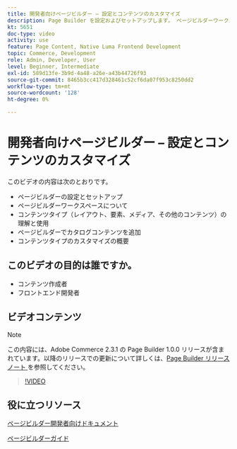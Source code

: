 ```yaml
---
title: 開発者向けページビルダー – 設定とコンテンツのカスタマイズ
description: Page Builder を設定およびセットアップします​。 ページビルダーワークスペース​について コンテンツタイプ（レイアウト、要素、メディア、その他のコンテンツ​）を理解し、使用します。 ページビルダーでカタログコンテンツを追加します。
kt: 5651
doc-type: video
activity: use
feature: Page Content, Native Luma Frontend Development
topic: Commerce, Development
role: Admin, Developer, User
level: Beginner, Intermediate
exl-id: 589d13fe-3b9d-4a48-a26e-a43b44726f93
source-git-commit: 8465b3cc417d328461c52cf6da07f953c8250dd2
workflow-type: tm+mt
source-wordcount: '128'
ht-degree: 0%

---
```


# 開発者向けページビルダー – 設定とコンテンツのカスタマイズ

このビデオの内容は次のとおりです。

- ページビルダーの設定とセットアップ&#x200B;
- ページビルダーワークスペースについて&#x200B;
- コンテンツタイプ（レイアウト、要素、メディア、その他のコンテンツ）の理解と使用&#x200B;
- ページビルダーでカタログコンテンツを追加
- コンテンツタイプのカスタマイズの概要

## このビデオの目的は誰ですか。

- コンテンツ作成者
- フロントエンド開発者

## ビデオコンテンツ

>[!NOTE]
>
>この内容には、Adobe Commerce 2.3.1 の Page Builder 1.0.0 リリースが含まれています。以降のリリースでの更新について詳しくは、[Page Builder リリースノート ](https://experienceleague.adobe.com/docs/commerce-admin/page-builder/release-notes.html) を参照してください。

>[!VIDEO](https://video.tv.adobe.com/v/35710?quality=12&learn=on)

## 役に立つリソース

[ ページビルダー開発者向けドキュメント ](https://developer.adobe.com/commerce/frontend-core/page-builder/)

[ ページビルダーガイド ](https://experienceleague.adobe.com/docs/commerce-admin/page-builder/introduction.html)
